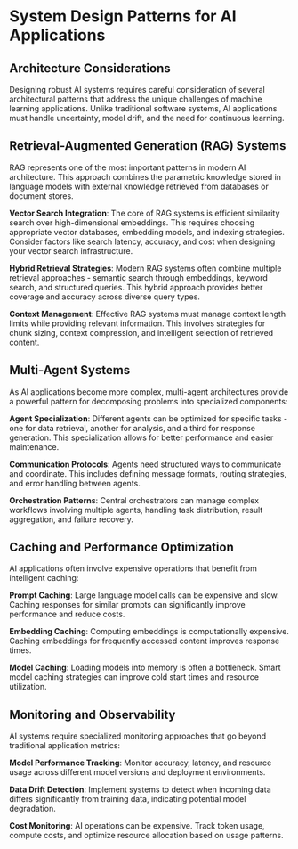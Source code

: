 # System Design Patterns for AI Applications

## Architecture Considerations

Designing robust AI systems requires careful consideration of several architectural patterns that address the unique challenges of machine learning applications. Unlike traditional software systems, AI applications must handle uncertainty, model drift, and the need for continuous learning.

## Retrieval-Augmented Generation (RAG) Systems

RAG represents one of the most important patterns in modern AI architecture. This approach combines the parametric knowledge stored in language models with external knowledge retrieved from databases or document stores.

**Vector Search Integration**: The core of RAG systems is efficient similarity search over high-dimensional embeddings. This requires choosing appropriate vector databases, embedding models, and indexing strategies. Consider factors like search latency, accuracy, and cost when designing your vector search infrastructure.

**Hybrid Retrieval Strategies**: Modern RAG systems often combine multiple retrieval approaches - semantic search through embeddings, keyword search, and structured queries. This hybrid approach provides better coverage and accuracy across diverse query types.

**Context Management**: Effective RAG systems must manage context length limits while providing relevant information. This involves strategies for chunk sizing, context compression, and intelligent selection of retrieved content.

## Multi-Agent Systems

As AI applications become more complex, multi-agent architectures provide a powerful pattern for decomposing problems into specialized components:

**Agent Specialization**: Different agents can be optimized for specific tasks - one for data retrieval, another for analysis, and a third for response generation. This specialization allows for better performance and easier maintenance.

**Communication Protocols**: Agents need structured ways to communicate and coordinate. This includes defining message formats, routing strategies, and error handling between agents.

**Orchestration Patterns**: Central orchestrators can manage complex workflows involving multiple agents, handling task distribution, result aggregation, and failure recovery.

## Caching and Performance Optimization

AI applications often involve expensive operations that benefit from intelligent caching:

**Prompt Caching**: Large language model calls can be expensive and slow. Caching responses for similar prompts can significantly improve performance and reduce costs.

**Embedding Caching**: Computing embeddings is computationally expensive. Caching embeddings for frequently accessed content improves response times.

**Model Caching**: Loading models into memory is often a bottleneck. Smart model caching strategies can improve cold start times and resource utilization.

## Monitoring and Observability

AI systems require specialized monitoring approaches that go beyond traditional application metrics:

**Model Performance Tracking**: Monitor accuracy, latency, and resource usage across different model versions and deployment environments.

**Data Drift Detection**: Implement systems to detect when incoming data differs significantly from training data, indicating potential model degradation.

**Cost Monitoring**: AI operations can be expensive. Track token usage, compute costs, and optimize resource allocation based on usage patterns.
